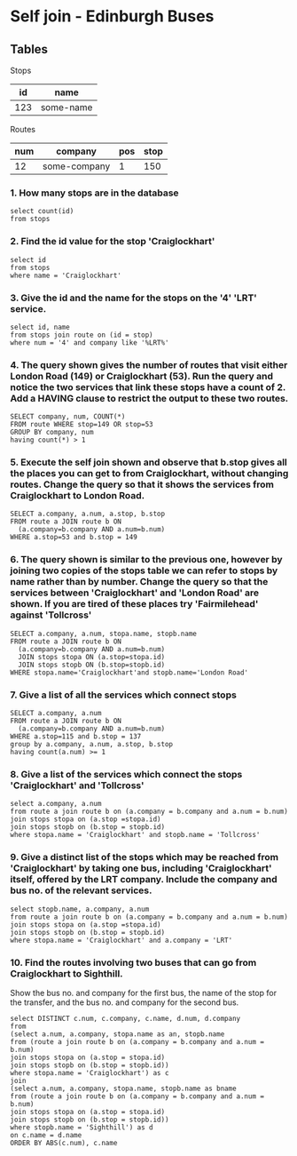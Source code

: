 # Self join - Edinburgh Buses

## Tables
Stops

id  | name 
--- | --------- 
123 | some-name 

Routes

| num | company | pos | stop |
| --- |---| --- |---|  
| 12 | some-company | 1 | 150 |

### 1. How many stops are in the database
```
select count(id)
from stops
```
### 2. Find the id value for the stop 'Craiglockhart'
```
select id
from stops
where name = 'Craiglockhart'
```
### 3. Give the id and the name for the stops on the '4' 'LRT' service.
```
select id, name
from stops join route on (id = stop)
where num = '4' and company like '%LRT%'
```
### 4. The query shown gives the number of routes that visit either London Road (149) or Craiglockhart (53). Run the query and notice the two services that link these stops have a count of 2. Add a HAVING clause to restrict the output to these two routes.
```
SELECT company, num, COUNT(*)
FROM route WHERE stop=149 OR stop=53
GROUP BY company, num
having count(*) > 1
```
### 5. Execute the self join shown and observe that b.stop gives all the places you can get to from Craiglockhart, without changing routes. Change the query so that it shows the services from Craiglockhart to London Road.
```
SELECT a.company, a.num, a.stop, b.stop
FROM route a JOIN route b ON
  (a.company=b.company AND a.num=b.num)
WHERE a.stop=53 and b.stop = 149
```
### 6. The query shown is similar to the previous one, however by joining two copies of the stops table we can refer to stops by name rather than by number. Change the query so that the services between 'Craiglockhart' and 'London Road' are shown. If you are tired of these places try 'Fairmilehead' against 'Tollcross'
```
SELECT a.company, a.num, stopa.name, stopb.name
FROM route a JOIN route b ON
  (a.company=b.company AND a.num=b.num)
  JOIN stops stopa ON (a.stop=stopa.id)
  JOIN stops stopb ON (b.stop=stopb.id)
WHERE stopa.name='Craiglockhart'and stopb.name='London Road'
```
### 7. Give a list of all the services which connect stops 
```
SELECT a.company, a.num
FROM route a JOIN route b ON
  (a.company=b.company AND a.num=b.num)
WHERE a.stop=115 and b.stop = 137
group by a.company, a.num, a.stop, b.stop
having count(a.num) >= 1
```
### 8. Give a list of the services which connect the stops 'Craiglockhart' and 'Tollcross'
```
select a.company, a.num
from route a join route b on (a.company = b.company and a.num = b.num)
join stops stopa on (a.stop =stopa.id)
join stops stopb on (b.stop = stopb.id)
where stopa.name = 'Craiglockhart' and stopb.name = 'Tollcross'
```
### 9. Give a distinct list of the stops which may be reached from 'Craiglockhart' by taking one bus, including 'Craiglockhart' itself, offered by the LRT company. Include the company and bus no. of the relevant services.
```
select stopb.name, a.company, a.num
from route a join route b on (a.company = b.company and a.num = b.num)
join stops stopa on (a.stop =stopa.id)
join stops stopb on (b.stop = stopb.id)
where stopa.name = 'Craiglockhart' and a.company = 'LRT'
```
### 10. Find the routes involving two buses that can go from Craiglockhart to Sighthill.
Show the bus no. and company for the first bus, the name of the stop for the transfer,
and the bus no. and company for the second bus.
```
select DISTINCT c.num, c.company, c.name, d.num, d.company
from 
(select a.num, a.company, stopa.name as an, stopb.name
from (route a join route b on (a.company = b.company and a.num = b.num)
join stops stopa on (a.stop = stopa.id)
join stops stopb on (b.stop = stopb.id)) 
where stopa.name = 'Craiglockhart') as c
join 
(select a.num, a.company, stopa.name, stopb.name as bname
from (route a join route b on (a.company = b.company and a.num = b.num)
join stops stopa on (a.stop = stopa.id)
join stops stopb on (b.stop = stopb.id)) 
where stopb.name = 'Sighthill') as d
on c.name = d.name
ORDER BY ABS(c.num), c.name 
```
